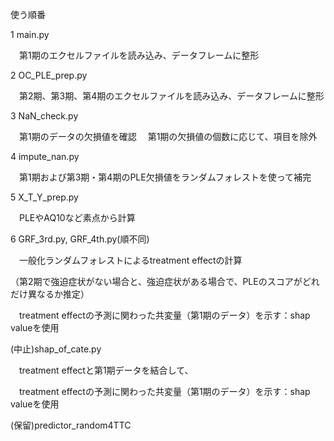 使う順番

1 main.py

　第1期のエクセルファイルを読み込み、データフレームに整形


2 OC_PLE_prep.py

　第2期、第3期、第4期のエクセルファイルを読み込み、データフレームに整形

3 NaN_check.py

　第1期のデータの欠損値を確認
　第1期の欠損値の個数に応じて、項目を除外


4 impute_nan.py

　第1期および第3期・第4期のPLE欠損値をランダムフォレストを使って補完

5 X_T_Y_prep.py

　PLEやAQ10など素点から計算


6 GRF_3rd.py, GRF_4th.py(順不同)

　一般化ランダムフォレストによるtreatment effectの計算

（第2期で強迫症状がない場合と、強迫症状がある場合で、PLEのスコアがどれだけ異なるか推定）
 
　treatment effectの予測に関わった共変量（第1期のデータ）を示す：shap valueを使用



(中止)shap_of_cate.py

　treatment effectと第1期データを結合して、

　treatment effectの予測に関わった共変量（第1期のデータ）を示す：shap valueを使用


(保留)predictor_random4TTC
